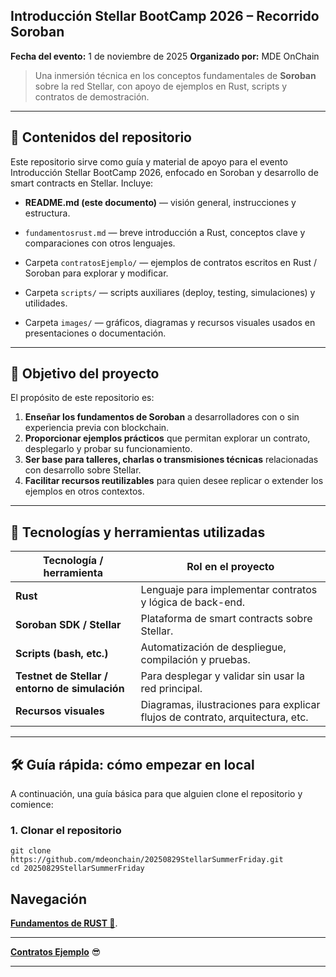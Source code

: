 ## Introducción Stellar BootCamp 2026 – Recorrido Soroban

**Fecha del evento:** 1 de noviembre de 2025
**Organizado por:** MDE OnChain

> Una inmersión técnica en los conceptos fundamentales de **Soroban** sobre la red Stellar, con apoyo de ejemplos en Rust, scripts y contratos de demostración.

---

## 📘 Contenidos del repositorio

Este repositorio sirve como guía y material de apoyo para el evento Introducción Stellar BootCamp 2026, enfocado en Soroban y desarrollo de smart contracts en Stellar. Incluye:

* **README.md (este documento)** — visión general, instrucciones y estructura.

* `fundamentosrust.md` — breve introducción a Rust, conceptos clave y comparaciones con otros lenguajes.

* Carpeta `contratosEjemplo/` — ejemplos de contratos escritos en Rust / Soroban para explorar y modificar.

* Carpeta `scripts/` — scripts auxiliares (deploy, testing, simulaciones) y utilidades.

* Carpeta `images/` — gráficos, diagramas y recursos visuales usados en presentaciones o documentación.
   

---

## 🎯 Objetivo del proyecto

El propósito de este repositorio es:

1. **Enseñar los fundamentos de Soroban** a desarrolladores con o sin experiencia previa con blockchain.
2. **Proporcionar ejemplos prácticos** que permitan explorar un contrato, desplegarlo y probar su funcionamiento.
3. **Ser base para talleres, charlas o transmisiones técnicas** relacionadas con desarrollo sobre Stellar.
4. **Facilitar recursos reutilizables** para quien desee replicar o extender los ejemplos en otros contextos.

---

## 🧰 Tecnologías y herramientas utilizadas

| Tecnología / herramienta                       | Rol en el proyecto                                                            |
| ---------------------------------------------- | ----------------------------------------------------------------------------- |
| **Rust**                                       | Lenguaje para implementar contratos y lógica de back-end.                     |
| **Soroban SDK / Stellar**                      | Plataforma de smart contracts sobre Stellar.                                  |
| **Scripts (bash, etc.)**                       | Automatización de despliegue, compilación y pruebas.                          |
| **Testnet de Stellar / entorno de simulación** | Para desplegar y validar sin usar la red principal.                           |
| **Recursos visuales**                          | Diagramas, ilustraciones para explicar flujos de contrato, arquitectura, etc. |

---

## 🛠️ Guía rápida: cómo empezar en local

A continuación, una guía básica para que alguien clone el repositorio y comience:

### 1. Clonar el repositorio

```plaintext
git clone https://github.com/mdeonchain/20250829StellarSummerFriday.git
cd 20250829StellarSummerFriday
```
## **Navegación**


[**Fundamentos de RUST 🦀**](./fundamentosrust.md).

---

 [**Contratos Ejemplo**](./contratosEjemplo/README.md) 😎

---


